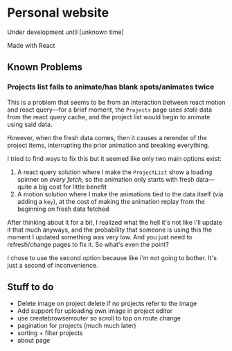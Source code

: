 # Personal website
Under development until \[unknown time]

Made with React

##  Known Problems
### Projects list fails to animate/has blank spots/animates twice

This is a problem that seems to be from an interaction between react motion and react query—for a brief moment, the `Projects` page uses *stale* data from the react query cache, and the project list would begin to animate using said data.

However, when the fresh data comes, then it causes a rerender of the project items, interrupting the prior animation and breaking everything.

I tried to find ways to fix this but it seemed like only two main options exist:
1. A react query solution where I make the `ProjectList` show a loading spinner on *every fetch*, so the animation only starts with fresh data—quite a big cost for little benefit
2. A motion solution where I make the animations tied to the data itself (via adding a `key`), at the cost of making the animation replay from the beginning on fresh data fetched

After thinking about it for a bit, I realized what the hell it's not like I'll update it that much anyways, and the probability that someone is using this the moment I updated something was very low. And you just need to refresh/change pages to fix it. So what's even the point?

I chose to use the second option because like i'm not going to bother. It's just a second of inconvenience.

## Stuff to do
- Delete image on project delete if no projects refer to the image
- Add support for uploading own image in project editor
- use createbrowserrouter so scroll to top on route change
- pagination for projects (much much later)
- sorting + filter projects
- about page
